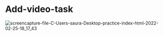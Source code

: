 # Add-video-task


![screencapture-file-C-Users-saura-Desktop-practice-index-html-2022-02-25-18_17_43](https://user-images.githubusercontent.com/98261745/155717227-099d0636-3244-4daf-a20d-019fe82994cc.png)
